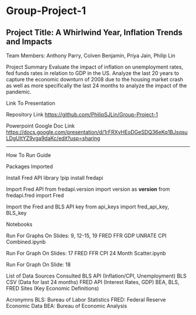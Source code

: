 # Group-Project-1

Project Title: A Whirlwind Year, Inflation Trends and Impacts
----------------------------------------------------------------------
Team Members: Anthony Parry, Colven Benjamin, Priya Jain, Philip Lin

Project Summary
Evaluate the impact of inflation on unemployment rates, fed funds rates in relation to GDP in the US. Analyze the last 20 years to capture the economic downturn of 2008 due to the housing market crash as well as more specifically the last 24 months to analyze the impact of the pandemic.

Link To Presentation

Repository Link
https://github.com/PhilipSJLin/Group-Project-1

Powerpoint Google Doc Link
https://docs.google.com/presentation/d/1rFRXyHEoDGeSDQ36eKq1BJsqsuLDgUItYZ9vga9daKc/edit?usp=sharing

----------------------------------------------------------------------
How To Run Guide

Packages Imported

Install Fred API library
!pip install fredapi

Import Fred API
from fredapi.version import version as __version__
from fredapi.fred import Fred

Import the Fred and BLS API key
from api_keys import fred_api_key, BLS_key

Notebooks

Run For Graphs On Slides: 9, 12-15, 19
FRED FFR GDP UNRATE CPI Combined.ipynb

Run For Graph On Slides: 17
FRED FFR CPI 24 Month Scatter.ipynb

Run For Graph On Slide: 18

List of Data Sources Consulted 
BLS API (Inflation/CPI, Unemployment)
BLS CSV (Data for last 24 months)
FRED API (Interest Rates, GDP)
BEA, BLS, FRED Sites (Key Economic Definitions)

Acronymns
BLS: Bureau of Labor Statistics
FRED: Federal Reserve Economic Data
BEA: Bureau of Economic Analysis


